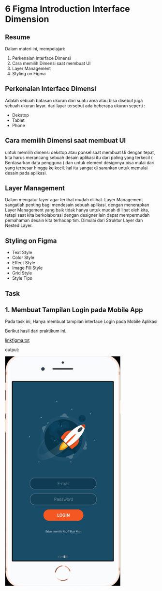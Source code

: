 # 6 Figma Introduction Interface Dimension

## Resume
Dalam materi ini, mempelajari:
1. Perkenalan Interface Dimensi
2. Cara memilih Dimensi saat membuat UI
3. Layer Management
4. Styling on Figma

## Perkenalan Interface Dimensi
Adalah sebuah batasan ukuran dari suatu area atau bisa disebut juga sebuah ukuran layar. dari layar tersebut ada beberapa ukuran seperti :
- Dekstop
- Tablet
- Phone

## Cara memilih Dimensi saat membuat UI
untuk memilih dimensi dekstop atau ponsel saat membuat Ui dengan tepat, kita harus merancang sebuah desain aplikasi itu dari paling yang terkecil ( Berdasarkan data pengguna )
dan untuk element designnya bisa mulai dari yang terbesar hingga ke kecil. hal itu sangat di sarankan untuk memulai desain pada aplikasi.

## Layer Management
Dalam mengatur layer agar terlihat mudah dilihat. Layer Management sangatlah penting bagi mendesain sebuah aplikasi, dengan menerapkan Layer Management yang baik
tidak hanya untuk mudah di lihat oleh kita, tetapi saat kita berkolaborasi dengan designer lain dapat mempermudah pemahaman desain kita terhadap tim. Dimulai dari Struktur Layer dan Nested Layer.

## Styling on Figma
- Text Style
- Color Style
- Effect Style
- Image Fill Style
- Grid Style
- Style Tips

## Task
## 1. Membuat Tampilan Login pada Mobile App
Pada task ini, Hanya membuat tampilan interface Login pada Mobile Aplikasi

Berikut hasil dari praktikum ini.

[linkfigma.txt](./praktikum/linkfigma.txt)

output:

![ss](./screenshots/ss.png)


